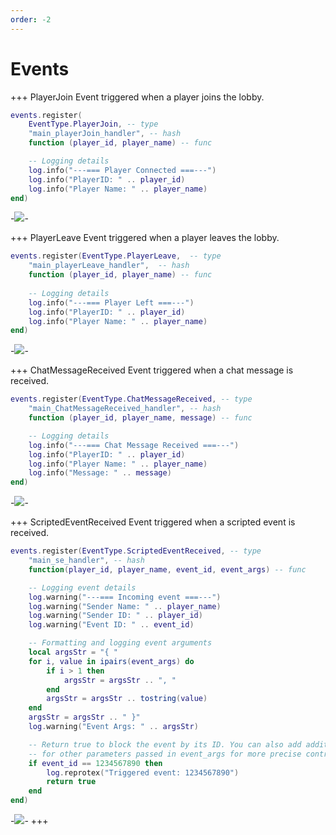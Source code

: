 ```yaml
---
order: -2
---
```


# Events

+++ PlayerJoin
Event triggered when a player joins the lobby.

```lua
events.register(
    EventType.PlayerJoin, -- type
    "main_playerJoin_handler", -- hash
    function (player_id, player_name) -- func

    -- Logging details
    log.info("---=== Player Connected ===---")
    log.info("PlayerID: " .. player_id)
    log.info("Player Name: " .. player_name)
end)
```
-![](https://i.imgur.com/OEsHJaH.png)-


+++ PlayerLeave
Event triggered when a player leaves the lobby.

```lua
events.register(EventType.PlayerLeave,  -- type
    "main_playerLeave_handler",  -- hash
    function (player_id, player_name) -- func
    
    -- Logging details
    log.info("---=== Player Left ===---")
    log.info("PlayerID: " .. player_id)
    log.info("Player Name: " .. player_name)
end)
```
-![](https://i.imgur.com/MaoFvPh.png)-

+++ ChatMessageReceived
Event triggered when a chat message is received.

```lua
events.register(EventType.ChatMessageReceived, -- type
    "main_ChatMessageReceived_handler", -- hash
    function (player_id, player_name, message) -- func

    -- Logging details
    log.info("---=== Chat Message Received ===---")
    log.info("PlayerID: " .. player_id)
    log.info("Player Name: " .. player_name)
    log.info("Message: " .. message)
end)
```
-![](https://i.imgur.com/cOpcpRq.png)-

+++ ScriptedEventReceived
Event triggered when a scripted event is received.

```lua
events.register(EventType.ScriptedEventReceived, -- type
    "main_se_handler", -- hash
    function(player_id, player_name, event_id, event_args) -- func

    -- Logging event details
    log.warning("---=== Incoming event ===---")
    log.warning("Sender Name: " .. player_name)
    log.warning("Sender ID: " .. player_id)
    log.warning("Event ID: " .. event_id)

    -- Formatting and logging event arguments
    local argsStr = "{ "
    for i, value in ipairs(event_args) do
        if i > 1 then
            argsStr = argsStr .. ", "
        end
        argsStr = argsStr .. tostring(value)
    end
    argsStr = argsStr .. " }"
    log.warning("Event Args: " .. argsStr)

    -- Return true to block the event by its ID. You can also add additional checks
    -- for other parameters passed in event_args for more precise control over event handling.
    if event_id == 1234567890 then
        log.reprotex("Triggered event: 1234567890")
        return true
    end
end)
```
-![](https://i.imgur.com/iicE6XK.png)-
+++